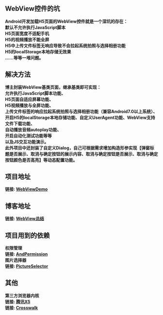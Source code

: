 ## WebView控件的坑
**Android开发加载H5页面的WebView控件就是一个深坑的存在：  
默认不允许执行JavaScript脚本  
H5页面宽度不适配手机  
H5的视频播放不能全屏  
H5中上传文件标签无响应导致不会拉起系统拍照与选择相册功能  
H5的localStorage本地存储无效果  
......等等一堆问题。**
## 解决方法
**博主封装WebView基类页面，继承基类即可实现：  
允许执行JavaScript脚本功能、  
H5页面自适应屏幕功能、  
H5视频播放与全屏功能、  
上传文件标签的响应拉起系统拍照与选择相册功能（兼容Android7.0以上系统）、  
开启H5的localStorage本地存储功能、自定义UserAgent功能、WebView支持文件下载功能、  
自动播放音频autoplay功能、  
开启自动化测试功能等等  
以及JS交互功能演示。**  
**此外项目中还封装了自定义Dialog，自己可根据需求增加构造形参实现【弹窗标题是否展示、取消与确定按钮的展示内容、取消与确定按钮是否展示、取消与确定按钮颜色是否高亮】等动态配置功能。**
## 项目地址
**链接: [WebViewDemo](https://github.com/zang-chen/WebViewDemo)**
## 博客地址
**链接: [WebView总结](https://blog.csdn.net/zang_chen/article/details/84308316)**
## 项目用到的依赖
**权限管理**  
**链接: [AndPermission](https://github.com/yanzhenjie/AndPermission)**  
**图片选择器**  
**链接: [PictureSelector](https://github.com/LuckSiege/PictureSelector)**  
## 其他
**第三方浏览器内核**  
**链接: [腾讯X5](https://x5.tencent.com/)**  
**链接: [Crosswalk](https://crosswalk-project.org/)**
